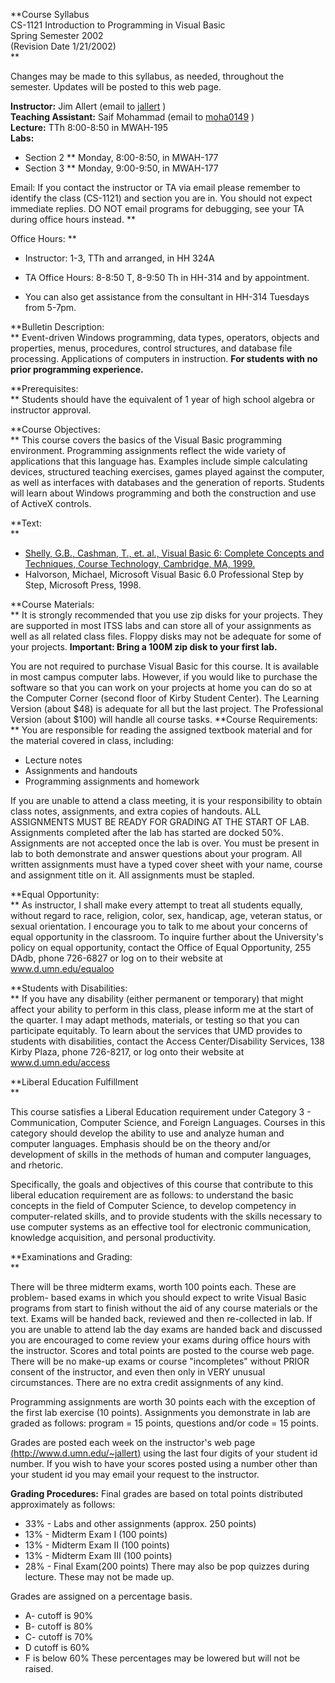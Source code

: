 **Course Syllabus  
CS-1121 Introduction to Programming in Visual Basic  
Spring Semester 2002  
(Revision Date 1/21/2002)  
**

Changes may be made to this syllabus, as needed, throughout the semester.
Updates will be posted to this web page.

**Instructor:** Jim Allert (email to [jallert](mailto:jallert@d.umn.edu) )  
**Teaching Assistant:** Saif Mohammad (email to [
moha0149](mailto:moha0149@d.umn.edu) )  
**Lecture:** TTh 8:00-8:50 in MWAH-195  
**Labs:**

  * Section 2 ** Monday, 8:00-8:50, in MWAH-177 
  * Section 3 ** Monday, 9:00-9:50, in MWAH-177 

Email: If you contact the instructor or TA via email please remember to
identify the class (CS-1121) and section you are in. You should not expect
immediate replies. DO NOT email programs for debugging, see your TA during
office hours instead. **

Office Hours: **

  * Instructor: 1-3, TTh and arranged, in HH 324A  

  * TA Office Hours: 8-8:50 T, 8-9:50 Th in HH-314 and by appointment.   

  * You can also get assistance from the consultant in HH-314 Tuesdays from 5-7pm. 

**Bulletin Description:  
** Event-driven Windows programming, data types, operators, objects and
properties, menus, procedures, control structures, and database file
processing. Applications of computers in instruction. **For students with no
prior programming experience.**

**Prerequisites:  
** Students should have the equivalent of 1 year of high school algebra or
instructor approval.

**Course Objectives:  
** This course covers the basics of the Visual Basic programming environment.
Programming assignments reflect the wide variety of applications that this
language has. Examples include simple calculating devices, structured teaching
exercises, games played against the computer, as well as interfaces with
databases and the generation of reports. Students will learn about Windows
programming and both the construction and use of ActiveX controls.

**Text:  
**

  * [ Shelly, G.B., Cashman, T., et. al., Visual Basic 6: Complete Concepts and Techniques, Course Technology, Cambridge, MA, 1999. ](http://www.scseries.com)
  * Halvorson, Michael, Microsoft Visual Basic 6.0 Professional Step by Step, Microsoft Press, 1998. 

**Course Materials:  
** It is strongly recommended that you use zip disks for your projects. They
are supported in most ITSS labs and can store all of your assignments as well
as all related class files. Floppy disks may not be adequate for some of your
projects. **Important: Bring a 100M zip disk to your first lab.**

You are not required to purchase Visual Basic for this course. It is available
in most campus computer labs. However, if you would like to purchase the
software so that you can work on your projects at home you can do so at the
Computer Corner (second floor of Kirby Student Center). The Learning Version
(about $48) is adequate for all but the last project. The Professional Version
(about $100) will handle all course tasks. **Course Requirements:  
** You are responsible for reading the assigned textbook material and for the
material covered in class, including:

  * Lecture notes 
  * Assignments and handouts 
  * Programming assignments and homework 

If you are unable to attend a class meeting, it is your responsibility to
obtain class notes, assignments, and extra copies of handouts. ALL ASSIGNMENTS
MUST BE READY FOR GRADING AT THE START OF LAB. Assignments completed after the
lab has started are docked 50%. Assignments are not accepted once the lab is
over. You must be present in lab to both demonstrate and answer questions
about your program. All written assignments must have a typed cover sheet with
your name, course and assignment title on it. All assignments must be stapled.

**Equal Opportunity:  
** As instructor, I shall make every attempt to treat all students equally,
without regard to race, religion, color, sex, handicap, age, veteran status,
or sexual orientation. I encourage you to talk to me about your concerns of
equal opportunity in the classroom. To inquire further about the University's
policy on equal opportunity, contact the Office of Equal Opportunity, 255
DAdb, phone 726-6827 or log on to their website at [ www.d.umn.edu/equaloo
](www.d.umn.edu/eqauloo)

**Students with Disabilities:  
** If you have any disability (either permanent or temporary) that might
affect your ability to perform in this class, please inform me at the start of
the quarter. I may adapt methods, materials, or testing so that you can
participate equitably. To learn about the services that UMD provides to
students with disabilities, contact the Access Center/Disability Services, 138
Kirby Plaza, phone 726-8217, or log onto their website at [
www.d.umn.edu/access ](www.d.umn.edu/access)

**Liberal Education Fulfillment  
**

This course satisfies a Liberal Education requirement under Category 3 -
Communication, Computer Science, and Foreign Languages. Courses in this
category should develop the ability to use and analyze human and computer
languages. Emphasis should be on the theory and/or development of skills in
the methods of human and computer languages, and rhetoric.

Specifically, the goals and objectives of this course that contribute to this
liberal education requirement are as follows: to understand the basic concepts
in the field of Computer Science, to develop competency in computer-related
skills, and to provide students with the skills necessary to use computer
systems as an effective tool for electronic communication, knowledge
acquisition, and personal productivity.

**Examinations and Grading:  
**

There will be three midterm exams, worth 100 points each. These are problem-
based exams in which you should expect to write Visual Basic programs from
start to finish without the aid of any course materials or the text. Exams
will be handed back, reviewed and then re-collected in lab. If you are unable
to attend lab the day exams are handed back and discussed you are encouraged
to come review your exams during office hours with the instructor. Scores and
total points are posted to the course web page. There will be no make-up exams
or course "incompletes" without PRIOR consent of the instructor, and even then
only in VERY unusual circumstances. There are no extra credit assignments of
any kind.

Programming assignments are worth 30 points each with the exception of the
first lab exercise (10 points). Assignments you demonstrate in lab are graded
as follows: program = 15 points, questions and/or code = 15 points.

Grades are posted each week on the instructor's web page
[(http://www.d.umn.edu/~jallert)](http://www.d.umn.edu/~jallert) using the
last four digits of your student id number. If you wish to have your scores
posted using a number other than your student id you may email your request to
the instructor.

**Grading Procedures:** Final grades are based on total points distributed
approximately as follows:

  * 33% - Labs and other assignments (approx. 250 points) 
  * 13% - Midterm Exam I (100 points) 
  * 13% - Midterm Exam II (100 points) 
  * 13% - Midterm Exam III (100 points) 
  * 28% - Final Exam(200 points) 
There may also be pop quizzes during lecture. These may not be made up.

Grades are assigned on a percentage basis.

  * A- cutoff is 90% 
  * B- cutoff is 80% 
  * C- cutoff is 70% 
  * D cutoff is 60% 
  * F is below 60% 
These percentages may be lowered but will not be raised.

